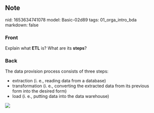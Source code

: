 ## Note
nid: 1653634741078
model: Basic-02d89
tags: 01_orga_intro_bda
markdown: false

### Front
Explain what <b>ETL</b> is? What are its <b>steps</b>?

### Back
The data provision process consists of three steps:
<ul><li>extraction (i. e., reading data from a database)</li><li>transformation (i. e., converting the extracted data from its previous form into the desired form)</li><li>load (i. e., putting data into the data warehouse)</li></ul><img src="paste-efdd936b99dc5c27aa171640ae1edaa57ff43233.jpg">
